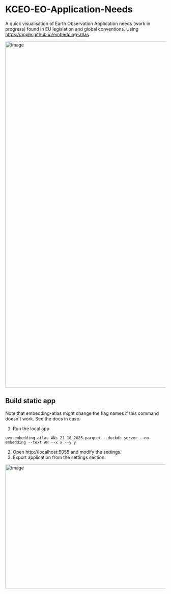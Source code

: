 # KCEO-EO-Application-Needs

A quick visualisation of Earth Observation Application needs (work in progress) found in EU legislation and global conventions. Using https://apple.github.io/embedding-atlas.

<img width="1920" height="1085" alt="image" src="https://github.com/user-attachments/assets/7124f08b-439d-4aa3-951f-13d3194dce63" />

## Build static app 

Note that embedding-atlas might change the flag names if this command doesn't work. See the docs in case.

1. Run the local app

```shell
uvx embedding-atlas ANs_21_10_2025.parquet --duckdb server --no-embedding --text AN --x x --y y
```

2. Open http://localhost:5055 and modify the settings.
3. Export application from the settings section:

<img width="521" height="389" alt="image" src="https://github.com/user-attachments/assets/80ca87fb-1c32-4990-b03e-4f1833b2085b" />
